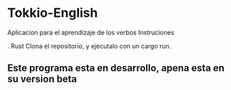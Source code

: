 # Tokkio-English
Aplicacion para el aprendizaje de los verbos
Instruciones

. Rust
Clona el repositorio, y ejecutalo con un cargo run.

## Este programa esta en desarrollo, apena esta en su version beta
